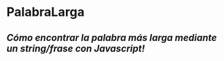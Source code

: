 # PalabraLarga

## **_Cómo encontrar la palabra más larga mediante un string/frase con Javascript!_**

